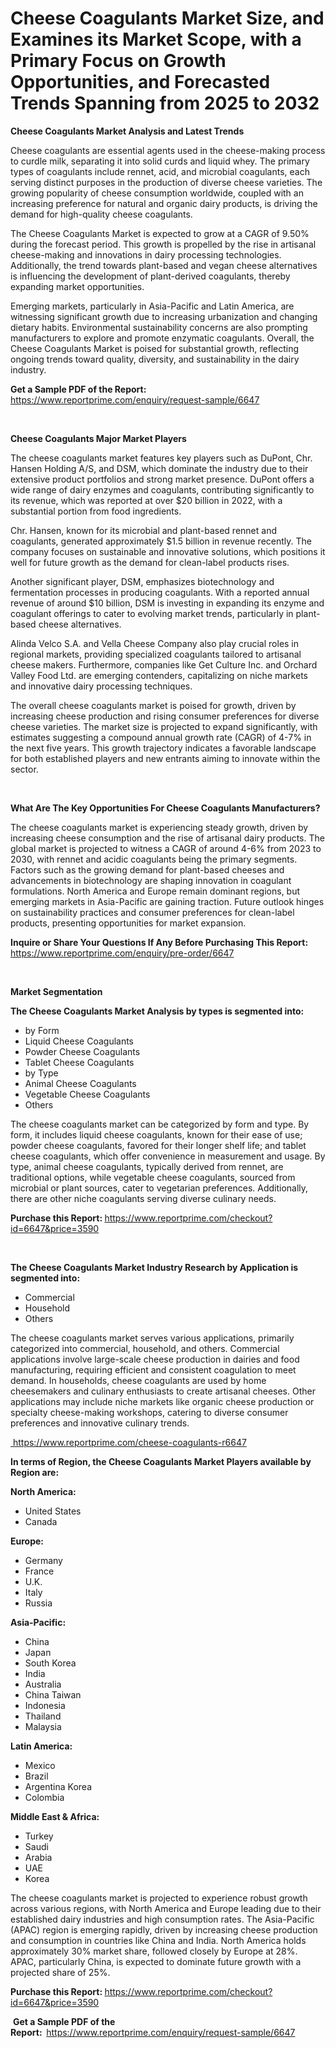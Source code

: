<p><h1>Cheese Coagulants Market Size, and Examines its Market Scope, with a Primary Focus on Growth Opportunities, and Forecasted Trends Spanning from 2025 to 2032</h1></p><p><strong>Cheese Coagulants Market Analysis and Latest Trends</strong></p>
<p><p>Cheese coagulants are essential agents used in the cheese-making process to curdle milk, separating it into solid curds and liquid whey. The primary types of coagulants include rennet, acid, and microbial coagulants, each serving distinct purposes in the production of diverse cheese varieties. The growing popularity of cheese consumption worldwide, coupled with an increasing preference for natural and organic dairy products, is driving the demand for high-quality cheese coagulants.</p><p>The Cheese Coagulants Market is expected to grow at a CAGR of 9.50% during the forecast period. This growth is propelled by the rise in artisanal cheese-making and innovations in dairy processing technologies. Additionally, the trend towards plant-based and vegan cheese alternatives is influencing the development of plant-derived coagulants, thereby expanding market opportunities. </p><p>Emerging markets, particularly in Asia-Pacific and Latin America, are witnessing significant growth due to increasing urbanization and changing dietary habits. Environmental sustainability concerns are also prompting manufacturers to explore and promote enzymatic coagulants. Overall, the Cheese Coagulants Market is poised for substantial growth, reflecting ongoing trends toward quality, diversity, and sustainability in the dairy industry.</p></p>
<p><strong>Get a Sample PDF of the Report:&nbsp;</strong> <a href="https://www.reportprime.com/enquiry/request-sample/6647?utm_campaign=4532&utm_medium=2&utm_source=Github&utm_content=ia&utm_term=16052025&utm_id=cheese-coagulants">https://www.reportprime.com/enquiry/request-sample/6647</a></p>
<p>&nbsp;</p>
<p><strong>Cheese Coagulants Major Market Players</strong></p>
<p><p>The cheese coagulants market features key players such as DuPont, Chr. Hansen Holding A/S, and DSM, which dominate the industry due to their extensive product portfolios and strong market presence. DuPont offers a wide range of dairy enzymes and coagulants, contributing significantly to its revenue, which was reported at over $20 billion in 2022, with a substantial portion from food ingredients.</p><p>Chr. Hansen, known for its microbial and plant-based rennet and coagulants, generated approximately $1.5 billion in revenue recently. The company focuses on sustainable and innovative solutions, which positions it well for future growth as the demand for clean-label products rises.</p><p>Another significant player, DSM, emphasizes biotechnology and fermentation processes in producing coagulants. With a reported annual revenue of around $10 billion, DSM is investing in expanding its enzyme and coagulant offerings to cater to evolving market trends, particularly in plant-based cheese alternatives.</p><p>Alinda Velco S.A. and Vella Cheese Company also play crucial roles in regional markets, providing specialized coagulants tailored to artisanal cheese makers. Furthermore, companies like Get Culture Inc. and Orchard Valley Food Ltd. are emerging contenders, capitalizing on niche markets and innovative dairy processing techniques.</p><p>The overall cheese coagulants market is poised for growth, driven by increasing cheese production and rising consumer preferences for diverse cheese varieties. The market size is projected to expand significantly, with estimates suggesting a compound annual growth rate (CAGR) of 4-7% in the next five years. This growth trajectory indicates a favorable landscape for both established players and new entrants aiming to innovate within the sector.</p></p>
<p>&nbsp;</p>
<p><strong>What Are The Key Opportunities For Cheese Coagulants Manufacturers?</strong></p>
<p><p>The cheese coagulants market is experiencing steady growth, driven by increasing cheese consumption and the rise of artisanal dairy products. The global market is projected to witness a CAGR of around 4-6% from 2023 to 2030, with rennet and acidic coagulants being the primary segments. Factors such as the growing demand for plant-based cheeses and advancements in biotechnology are shaping innovation in coagulant formulations. North America and Europe remain dominant regions, but emerging markets in Asia-Pacific are gaining traction. Future outlook hinges on sustainability practices and consumer preferences for clean-label products, presenting opportunities for market expansion.</p></p>
<p><strong>Inquire or Share Your Questions If Any Before Purchasing This Report:</strong> <a href="https://www.reportprime.com/enquiry/pre-order/6647?utm_campaign=4532&utm_medium=2&utm_source=Github&utm_content=ia&utm_term=16052025&utm_id=cheese-coagulants">https://www.reportprime.com/enquiry/pre-order/6647</a></p>
<p>&nbsp;</p>
<p><strong>Market Segmentation</strong></p>
<p><strong>The Cheese Coagulants Market Analysis by types is segmented into:</strong></p>
<p><ul><li>by Form</li><li>Liquid Cheese Coagulants</li><li>Powder Cheese Coagulants</li><li>Tablet Cheese Coagulants</li><li>by Type</li><li>Animal Cheese Coagulants</li><li>Vegetable Cheese Coagulants</li><li>Others</li></ul></p>
<p><p>The cheese coagulants market can be categorized by form and type. By form, it includes liquid cheese coagulants, known for their ease of use; powder cheese coagulants, favored for their longer shelf life; and tablet cheese coagulants, which offer convenience in measurement and usage. By type, animal cheese coagulants, typically derived from rennet, are traditional options, while vegetable cheese coagulants, sourced from microbial or plant sources, cater to vegetarian preferences. Additionally, there are other niche coagulants serving diverse culinary needs.</p></p>
<p><strong>Purchase this Report:&nbsp;</strong><a href="https://www.reportprime.com/checkout?id=6647&price=3590&utm_campaign=4532&utm_medium=2&utm_source=Github&utm_content=ia&utm_term=16052025&utm_id=cheese-coagulants">https://www.reportprime.com/checkout?id=6647&price=3590</a></p>
<p>&nbsp;</p>
<p><strong>The Cheese Coagulants Market Industry Research by Application is segmented into:</strong></p>
<p><ul><li>Commercial</li><li>Household</li><li>Others</li></ul></p>
<p><p>The cheese coagulants market serves various applications, primarily categorized into commercial, household, and others. Commercial applications involve large-scale cheese production in dairies and food manufacturing, requiring efficient and consistent coagulation to meet demand. In households, cheese coagulants are used by home cheesemakers and culinary enthusiasts to create artisanal cheeses. Other applications may include niche markets like organic cheese production or specialty cheese-making workshops, catering to diverse consumer preferences and innovative culinary trends.</p></p>
<p><a href="https://www.reportprime.com/cheese-coagulants-r6647?utm_campaign=4532&utm_medium=2&utm_source=Github&utm_content=ia&utm_term=16052025&utm_id=cheese-coagulants">&nbsp;https://www.reportprime.com/cheese-coagulants-r6647</a></p>
<p><strong>In terms of Region, the Cheese Coagulants Market Players available by Region are:</strong></p>
<p>
    <p> <strong> North America: </strong>
        <ul>
            <li>United States</li>
            <li>Canada</li>
        </ul>
        </p> 
    <p> <strong> Europe: </strong>
        <ul>
            <li>Germany</li>
            <li>France</li>
            <li>U.K.</li>
            <li>Italy</li>
            <li>Russia</li>
        </ul>
        </p> 
    <p> <strong> Asia-Pacific: </strong>
        <ul>
            <li>China</li>
            <li>Japan</li>
            <li>South Korea</li>
            <li>India</li>
            <li>Australia</li>
            <li>China Taiwan</li>
            <li>Indonesia</li>
            <li>Thailand</li>
            <li>Malaysia</li>
        </ul>
        </p> 
    <p> <strong> Latin America: </strong>
        <ul>
            <li>Mexico</li>
            <li>Brazil</li>
            <li>Argentina Korea</li>
            <li>Colombia</li>
        </ul>
        </p> 
    <p> <strong> Middle East & Africa: </strong>
        <ul>
            <li>Turkey</li>
            <li>Saudi</li>
            <li>Arabia</li>
            <li>UAE</li>
            <li>Korea</li>
        </ul>
    </p>
    </p>
<p><p>The cheese coagulants market is projected to experience robust growth across various regions, with North America and Europe leading due to their established dairy industries and high consumption rates. The Asia-Pacific (APAC) region is emerging rapidly, driven by increasing cheese production and consumption in countries like China and India. North America holds approximately 30% market share, followed closely by Europe at 28%. APAC, particularly China, is expected to dominate future growth with a projected share of 25%.</p></p>
<p><strong>Purchase this Report: </strong><a href="https://www.reportprime.com/checkout?id=6647&price=3590&utm_campaign=4532&utm_medium=2&utm_source=Github&utm_content=ia&utm_term=16052025&utm_id=cheese-coagulants">https://www.reportprime.com/checkout?id=6647&price=3590</a></p>
<p>&nbsp;<strong>Get a Sample PDF of the Report:&nbsp;&nbsp;</strong><a href="https://www.reportprime.com/enquiry/request-sample/6647?utm_campaign=4532&utm_medium=2&utm_source=Github&utm_content=ia&utm_term=16052025&utm_id=cheese-coagulants">https://www.reportprime.com/enquiry/request-sample/6647</a></p>
<p><strong></strong></p>
<p><p></p><p></p><p></p></p>